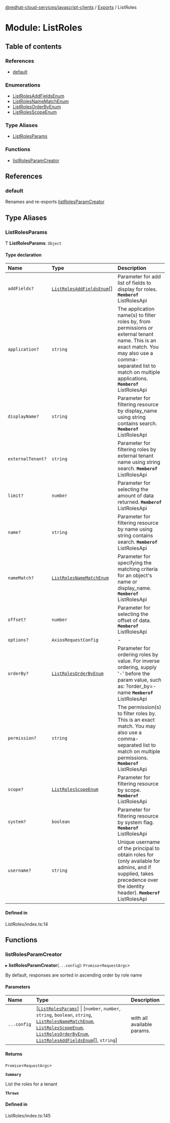 [@redhat-cloud-services/javascript-clients](../README.md) / [Exports](../modules.md) / ListRoles

# Module: ListRoles

## Table of contents

### References

- [default](ListRoles.md#default)

### Enumerations

- [ListRolesAddFieldsEnum](../enums/ListRoles.ListRolesAddFieldsEnum.md)
- [ListRolesNameMatchEnum](../enums/ListRoles.ListRolesNameMatchEnum.md)
- [ListRolesOrderByEnum](../enums/ListRoles.ListRolesOrderByEnum.md)
- [ListRolesScopeEnum](../enums/ListRoles.ListRolesScopeEnum.md)

### Type Aliases

- [ListRolesParams](ListRoles.md#listrolesparams)

### Functions

- [listRolesParamCreator](ListRoles.md#listrolesparamcreator)

## References

### default

Renames and re-exports [listRolesParamCreator](ListRoles.md#listrolesparamcreator)

## Type Aliases

### ListRolesParams

Ƭ **ListRolesParams**: `Object`

#### Type declaration

| Name | Type | Description |
| :------ | :------ | :------ |
| `addFields?` | [`ListRolesAddFieldsEnum`](../enums/ListRoles.ListRolesAddFieldsEnum.md)[] | Parameter for add list of fields to display for roles. **`Memberof`** ListRolesApi |
| `application?` | `string` | The application name(s) to filter roles by, from permissions or external tenant name. This is an exact match. You may also use a comma-separated list to match on multiple applications. **`Memberof`** ListRolesApi |
| `displayName?` | `string` | Parameter for filtering resource by display_name using string contains search. **`Memberof`** ListRolesApi |
| `externalTenant?` | `string` | Parameter for filtering roles by external tenant name using string search. **`Memberof`** ListRolesApi |
| `limit?` | `number` | Parameter for selecting the amount of data returned. **`Memberof`** ListRolesApi |
| `name?` | `string` | Parameter for filtering resource by name using string contains search. **`Memberof`** ListRolesApi |
| `nameMatch?` | [`ListRolesNameMatchEnum`](../enums/ListRoles.ListRolesNameMatchEnum.md) | Parameter for specifying the matching criteria for an object\'s name or display_name. **`Memberof`** ListRolesApi |
| `offset?` | `number` | Parameter for selecting the offset of data. **`Memberof`** ListRolesApi |
| `options?` | `AxiosRequestConfig` | - |
| `orderBy?` | [`ListRolesOrderByEnum`](../enums/ListRoles.ListRolesOrderByEnum.md) | Parameter for ordering roles by value. For inverse ordering, supply \'-\' before the param value, such as: ?order_by=-name **`Memberof`** ListRolesApi |
| `permission?` | `string` | The permission(s) to filter roles by. This is an exact match. You may also use a comma-separated list to match on multiple permissions. **`Memberof`** ListRolesApi |
| `scope?` | [`ListRolesScopeEnum`](../enums/ListRoles.ListRolesScopeEnum.md) | Parameter for filtering resource by scope. **`Memberof`** ListRolesApi |
| `system?` | `boolean` | Parameter for filtering resource by system flag. **`Memberof`** ListRolesApi |
| `username?` | `string` | Unique username of the principal to obtain roles for (only available for admins, and if supplied, takes precedence over the identity header). **`Memberof`** ListRolesApi |

#### Defined in

ListRoles/index.ts:14

## Functions

### listRolesParamCreator

▸ **listRolesParamCreator**(`...config`): `Promise`\<`RequestArgs`\>

By default, responses are sorted in ascending order by role name

#### Parameters

| Name | Type | Description |
| :------ | :------ | :------ |
| `...config` | [[`ListRolesParams`](ListRoles.md#listrolesparams)] \| [`number`, `number`, `string`, `boolean`, `string`, [`ListRolesNameMatchEnum`](../enums/ListRoles.ListRolesNameMatchEnum.md), [`ListRolesScopeEnum`](../enums/ListRoles.ListRolesScopeEnum.md), [`ListRolesOrderByEnum`](../enums/ListRoles.ListRolesOrderByEnum.md), [`ListRolesAddFieldsEnum`](../enums/ListRoles.ListRolesAddFieldsEnum.md)[], `string`] | with all available params. |

#### Returns

`Promise`\<`RequestArgs`\>

**`Summary`**

List the roles for a tenant

**`Throws`**

#### Defined in

ListRoles/index.ts:145
